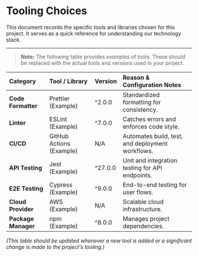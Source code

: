 # Tooling Choices

This document records the specific tools and libraries chosen for this project. It serves as a quick reference for understanding our technology stack.

---

> **Note:** The following table provides *examples* of tools. These should be replaced with the actual tools and versions used in your project.

| Category | Tool / Library | Version | Reason & Configuration Notes |
| :--- | :--- | :--- | :--- |
| **Code Formatter** | Prettier (Example) | ^2.0.0 | Standardized formatting for consistency. |
| **Linter** | ESLint (Example) | ^7.0.0 | Catches errors and enforces code style. |
| **CI/CD** | GitHub Actions (Example) | N/A | Automates build, test, and deployment workflows. |
| **API Testing** | Jest (Example) | ^27.0.0 | Unit and integration testing for API endpoints. |
| **E2E Testing** | Cypress (Example) | ^9.0.0 | End-to-end testing for user flows. |
| **Cloud Provider** | AWS (Example) | N/A | Scalable cloud infrastructure. |
| **Package Manager**| npm (Example) | ^8.0.0 | Manages project dependencies. |

*(This table should be updated whenever a new tool is added or a significant change is made to the project's tooling.)*
